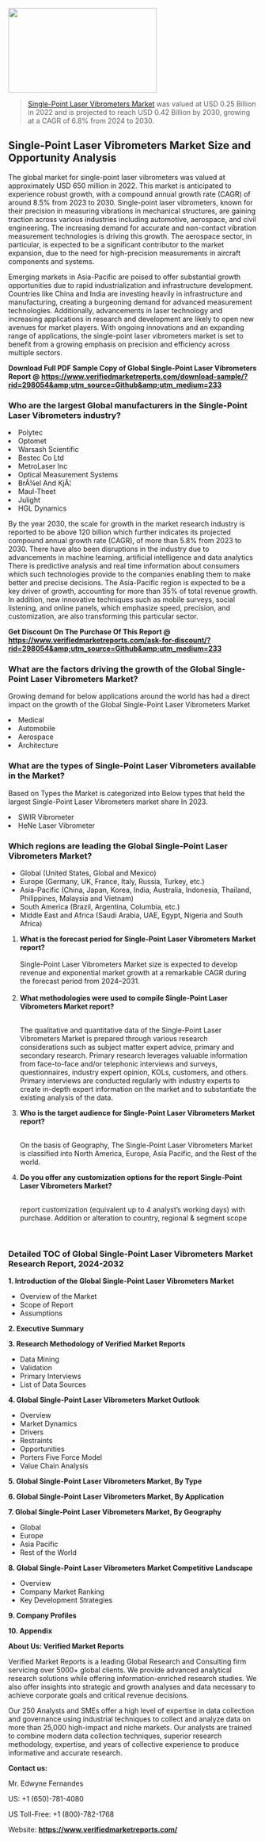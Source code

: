 <img src="https://ffe5etoiles.com/wp-content/uploads/2024/12/MST1-300x171.png" alt="" width="300" height="171" class="alignnone size-medium wp-image-20088" /><blockquote><p><p><a href="https://www.verifiedmarketreports.com/download-sample/?rid=298054&utm_source=Github&utm_medium=233" target="_blank">Single-Point Laser Vibrometers Market</a> was valued at USD 0.25 Billion in 2022 and is projected to reach USD 0.42 Billion by 2030, growing at a CAGR of 6.8% from 2024 to 2030.</p></blockquote><p><h2>Single-Point Laser Vibrometers Market Size and Opportunity Analysis</h2> <p>The global market for single-point laser vibrometers was valued at approximately USD 650 million in 2022. This market is anticipated to experience robust growth, with a compound annual growth rate (CAGR) of around 8.5% from 2023 to 2030. Single-point laser vibrometers, known for their precision in measuring vibrations in mechanical structures, are gaining traction across various industries including automotive, aerospace, and civil engineering. The increasing demand for accurate and non-contact vibration measurement technologies is driving this growth. The aerospace sector, in particular, is expected to be a significant contributor to the market expansion, due to the need for high-precision measurements in aircraft components and systems.</p> <p>Emerging markets in Asia-Pacific are poised to offer substantial growth opportunities due to rapid industrialization and infrastructure development. Countries like China and India are investing heavily in infrastructure and manufacturing, creating a burgeoning demand for advanced measurement technologies. Additionally, advancements in laser technology and increasing applications in research and development are likely to open new avenues for market players. With ongoing innovations and an expanding range of applications, the single-point laser vibrometers market is set to benefit from a growing emphasis on precision and efficiency across multiple sectors.</p> </p><p class=""><strong>Download Full PDF Sample Copy of Global Single-Point Laser Vibrometers Report @ <a href="https://www.verifiedmarketreports.com/download-sample/?rid=298054&amp;utm_source=Github&amp;utm_medium=233" target="_blank">https://www.verifiedmarketreports.com/download-sample/?rid=298054&amp;utm_source=Github&amp;utm_medium=233</a></strong></p><h3 id="" class="">Who are the largest Global manufacturers in the Single-Point Laser Vibrometers industry?</h3><p><li>Polytec</li><li> Optomet</li><li> Warsash Scientific</li><li> Bestec Co Ltd</li><li> MetroLaser Inc</li><li> Optical Measurement Systems</li><li> BrÃ¼el And KjÃ¦</li><li> Maul-Theet</li><li> Julight</li><li> HGL Dynamics</li></p><div class=""><div class="" dir="" data-message-author-role="" data-message-id="" data-message-model-slug=""><div class=""><div class=""><div class=""><div class="" dir="" data-message-author-role="" data-message-id="" data-message-model-slug=""><div class=""><div class=""><p>By the year 2030, the scale for growth in the market research industry is reported to be above 120 billion which further indicates its projected compound annual growth rate (CAGR), of more than 5.8% from 2023 to 2030. There have also been disruptions in the industry due to advancements in machine learning, artificial intelligence and data analytics There is predictive analysis and real time information about consumers which such technologies provide to the companies enabling them to make better and precise decisions. The Asia-Pacific region is expected to be a key driver of growth, accounting for more than 35% of total revenue growth. In addition, new innovative techniques such as mobile surveys, social listening, and online panels, which emphasize speed, precision, and customization, are also transforming this particular sector.</p><p><strong>Get Discount On The Purchase Of This Report @&nbsp; <a href="https://www.verifiedmarketreports.com/ask-for-discount/?rid=298054&amp;utm_source=Github&amp;utm_medium=233" target="_blank">https://www.verifiedmarketreports.com/ask-for-discount/?rid=298054&amp;utm_source=Github&amp;utm_medium=233</a></strong></p></div></div></div></div></div></div></div></div><h3 id="" class="">What are the factors driving the growth of the Global Single-Point Laser Vibrometers Market?</h3><p id="" class="">Growing demand for below applications around the world has had a direct impact on the growth of the Global Single-Point Laser Vibrometers Market</p><p id="" class=""><li>Medical</li><li> Automobile</li><li> Aerospace</li><li> Architecture</li></p><h3 id="" class="">What are the types of Single-Point Laser Vibrometers available in the Market?</h3><p id="" class="">Based on Types the Market is categorized into Below types that held the largest Single-Point Laser Vibrometers market share In 2023.</p><p id="" class=""><li>SWIR Vibrometer</li><li> HeNe Laser Vibrometer</li></p><h3 id="" class="">Which regions are leading the Global Single-Point Laser Vibrometers Market?</h3><ul><li>Global (United States, Global and Mexico)</li><li>Europe (Germany, UK, France, Italy, Russia, Turkey, etc.)</li><li>Asia-Pacific (China, Japan, Korea, India, Australia, Indonesia, Thailand, Philippines, Malaysia and Vietnam)</li><li>South America (Brazil, Argentina, Columbia, etc.)</li><li>Middle East and Africa (Saudi Arabia, UAE, Egypt, Nigeria and South Africa)</li></ul><p><ol><li><strong>What is the forecast period for Single-Point Laser Vibrometers Market report?<br /></strong><br /><span data-sheets-root="1" data-sheets-value="{&quot;1&quot;:2,&quot;2&quot;:&quot;XXXX size is expected to develop revenue and exponential market growth at a remarkable CAGR during the forecast period from 2024&ndash;2030.&quot;}" data-sheets-userformat="{&quot;2&quot;:12674,&quot;4&quot;:{&quot;1&quot;:2,&quot;2&quot;:16776960},&quot;10&quot;:2,&quot;11&quot;:0,&quot;15&quot;:&quot;Arial&quot;,&quot;16&quot;:12}">Single-Point Laser Vibrometers Market size is expected to develop revenue and exponential market growth at a remarkable CAGR during the forecast period from 2024&ndash;2031.</span><br /><br /></li><li><strong>What methodologies were used to compile Single-Point Laser Vibrometers Market report?<br /><br /></strong><p>The qualitative and quantitative data of the&nbsp;Single-Point Laser Vibrometers Market is prepared through various research considerations such as subject matter expert advice, primary and secondary research. Primary research leverages valuable information from face-to-face and/or telephonic interviews and surveys, questionnaires, industry expert opinion, KOLs, customers, and others. Primary interviews are conducted regularly with industry experts to create in-depth expert information on the market and to substantiate the existing analysis of the data.&nbsp;</p></li><li><strong>Who is the target audience for Single-Point Laser Vibrometers Market report?<br /><br /></strong><p>On the basis of Geography, The&nbsp;Single-Point Laser Vibrometers Market is classified into North America, Europe, Asia Pacific, and the Rest of the world.</p></li><li><strong>Do you offer any customization options for the report Single-Point Laser Vibrometers Market?<br /><br /></strong><p>report customization (equivalent up to 4 analyst&rsquo;s working days) with purchase. Addition or alteration to country, regional &amp; segment scope</p><p>&nbsp;</p></li></ol></p><h3 id="" class="">Detailed TOC of Global Single-Point Laser Vibrometers Market Research Report, 2024-2032</h3><p id="" class=""><strong>1. Introduction of the Global Single-Point Laser Vibrometers Market</strong></p><ul><li>Overview of the Market</li><li>Scope of Report</li><li>Assumptions</li></ul><p id="" class=""><strong>2. Executive Summary</strong></p><p id="" class=""><strong>3. Research Methodology of&nbsp;Verified Market Reports</strong></p><ul><li>Data Mining</li><li>Validation</li><li>Primary Interviews</li><li>List of Data Sources</li></ul><p id="" class=""><strong>4. Global Single-Point Laser Vibrometers Market Outlook</strong></p><ul><li>Overview</li><li>Market Dynamics</li><li>Drivers</li><li>Restraints</li><li>Opportunities</li><li>Porters Five Force Model</li><li>Value Chain Analysis</li></ul><p id="" class=""><strong>5. Global Single-Point Laser Vibrometers Market, By&nbsp;Type</strong></p><p id="" class=""><strong>6. Global Single-Point Laser Vibrometers Market, By Application</strong></p><p id="" class=""><strong>7. Global Single-Point Laser Vibrometers Market, By Geography</strong></p><ul><li>Global</li><li>Europe</li><li>Asia Pacific</li><li>Rest of the World</li></ul><p id="" class=""><strong>8. Global Single-Point Laser Vibrometers Market Competitive Landscape</strong></p><ul><li>Overview</li><li>Company Market Ranking</li><li>Key Development Strategies</li></ul><p id="" class=""><strong>9. Company Profiles</strong></p><p id="" class=""><strong>10. Appendix</strong></p><p id="" class=""><strong>About Us: Verified Market Reports</strong></p><p id="" class="">Verified Market Reports is a leading Global Research and Consulting firm servicing over 5000+ global clients. We provide advanced analytical research solutions while offering information-enriched research studies. We also offer insights into strategic and growth analyses and data necessary to achieve corporate goals and critical revenue decisions.</p><p id="" class="">Our 250 Analysts and SMEs offer a high level of expertise in data collection and governance using industrial techniques to collect and analyze data on more than 25,000 high-impact and niche markets. Our analysts are trained to combine modern data collection techniques, superior research methodology, expertise, and years of collective experience to produce informative and accurate research.</p><p id="" class=""><strong>Contact us:</strong></p><p id="" class="">Mr. Edwyne Fernandes</p><p id="" class="">US: +1 (650)-781-4080</p><p id="" class="">US Toll-Free: +1 (800)-782-1768</p><p id="" class="">Website: <a target="" data-test-app-aware-link=""><strong>https://www.verifiedmarketreports.com/</strong></a></p>
